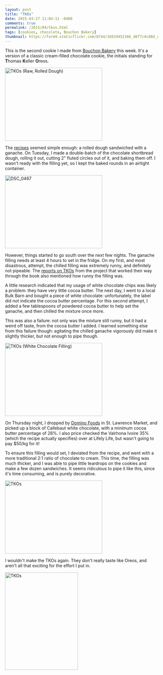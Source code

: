 ```yaml
---
layout: post
title: "TKOs"
date: 2015-03-27 11:04:11 -0400
comments: true
permalink: /2015/04/tkos.html
tags: [cookies, chocolate, Bouchon Bakery]
thumbnail: https://farm9.staticflickr.com/8744/16919452166_d0f7c4c88d_q.jpg
---
```


This is the second cookie I made from [Bouchon
Bakery](/tag/bouchon-bakery/) this week. It's a version of a
classic cream-filled chocolate cookie, the initials standing for 
<b>T</b>homas <b>K</b>eller <b>O</b>reos.

<a href="https://www.flickr.com/photos/gnuf/16734703038" title="TKOs
(Raw, Rolled Dough) by Eric Fung, on Flickr"><img
src="https://farm8.staticflickr.com/7283/16734703038_ae3fd92cdb_n.jpg"
width="320" height="240" alt="TKOs (Raw, Rolled Dough)"></a>

The
[recipes](http://www.seriouseats.com/recipes/2013/01/thomas-keller-bouchon-bakery-tko-chocolate-sandwich-cookie-recipe.html)
seemed simple enough: a rolled dough sandwiched with a ganache.
On Tuesday, I made a double-batch of the chocolate
shortbread dough, rolling it out, cutting 2" fluted circles out of it,
and baking them off. I wasn't ready with the filling yet, so I kept the
baked rounds in an airtight container.

<a href="https://www.flickr.com/photos/gnuf/16728216417" title="DSC_0467
by Eric Fung, on Flickr"><img
src="https://farm8.staticflickr.com/7643/16728216417_c96ae3a9e3_n.jpg"
width="320" height="240" alt="DSC_0467"></a>

However, things started to go south over the next few nights. The
ganache filling needs at least 4 hours to set in the fridge. On my
first, and most disastrous, attempt, the chilled filling was extremely
runny, and definitely not pipeable. The [reports on
TKOs](http://bouchonbakerybookproject.blogspot.com/2013/01/tkos.html) from the 
project that worked their way through the book also mentioned how runny
the filling was.

A little research indicated that my usage of white chocolate chips was
likely a problem: they have very little cocoa butter. The next day, I
went to a local Bulk Barn and bought a piece of white chocolate:
unfortunately, the label did not indicate the cocoa butter percentage.
For this second attempt, I added a few tablespoons of powdered cocoa 
butter to help set the ganache, and then chilled the mixture once more.

This was also a failure: not only was the mixture still runny, but it
had a weird off taste, from the cocoa butter I added. I learned
something else from this failure though: agitating the chilled ganache
vigorously did make it slightly thicker, but not enough to pipe though.

<a href="https://www.flickr.com/photos/gnuf/16943424282" title="TKOs
(White Chocolate Filling) by Eric Fung, on Flickr"><img
src="https://farm8.staticflickr.com/7624/16943424282_e034366b8c_n.jpg"
width="320" height="240" alt="TKOs (White Chocolate Filling)"></a>

On Thursday night, I dropped by [Domino
Foods](http://www.stlawrencemarket.com/vendors/vendor_detail/64) in St.
Lawrence Market, and picked up a block of Callebaut white chocolate,
with a minimum cocoa butter percentage of 28%. I also price checked the
Valrhona Ivoire 35% (which the recipe actually specifies) over at Lifely
Life, but wasn't going to pay $50/kg for it!

To ensure this filling would set, I deviated from the recipe, and went
with a more traditional 2:1 ratio of chocolate to cream. This time, the
filling was much thicker, and I was able to pipe little teardrops on the
cookies and make a few dozen sandwiches. It seems ridiculous to pipe it
like this, since it's time consuming, and is purely decorative.

<a href="https://www.flickr.com/photos/gnuf/16738049197" title="TKOs by
Eric Fung, on Flickr"><img
src="https://farm8.staticflickr.com/7282/16738049197_f105f400c4_n.jpg"
width="320" height="240" alt="TKOs"></a>

I wouldn't make the TKOs again. They don't really taste like Oreos,
and aren't all that exciting for the effort I put in.

<a href="https://www.flickr.com/photos/gnuf/16919452166" title="TKOs by
Eric Fung, on Flickr"><img
src="https://farm9.staticflickr.com/8744/16919452166_d0f7c4c88d_n.jpg"
width="240" height="320" alt="TKOs"></a>
